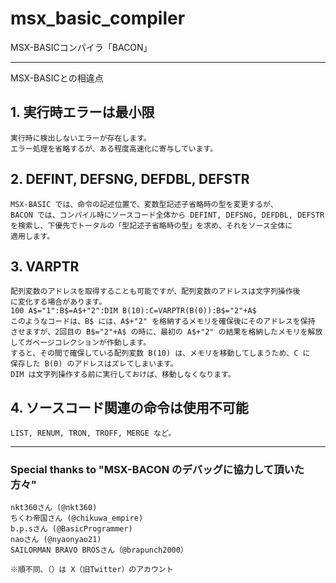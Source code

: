 # msx_basic_compiler
MSX-BASICコンパイラ「BACON」

-------------------------------------------------------------------------------
MSX-BASICとの相違点

## 1. 実行時エラーは最小限
	実行時に検出しないエラーが存在します。 
	エラー処理を省略するが、ある程度高速化に寄与しています。

## 2. DEFINT, DEFSNG, DEFDBL, DEFSTR
	MSX-BASIC では、命令の記述位置で、変数型記述子省略時の型を変更するが、
	BACON では、コンパイル時にソースコード全体から DEFINT, DEFSNG, DEFDBL, DEFSTR
	を検索し、下優先でトータルの「型記述子省略時の型」を求め、それをソース全体に
	適用します。

## 3. VARPTR
	配列変数のアドレスを取得することも可能ですが、配列変数のアドレスは文字列操作後
	に変化する場合があります。
	100 A$="1":B$=A$+"2":DIM B(10):C=VARPTR(B(0)):B$="2"+A$
	このようなコードは、B$ には、A$+"2" を格納するメモリを確保後にそのアドレスを保持
	させますが、2回目の B$="2"+A$ の時に、最初の A$+"2" の結果を格納したメモリを解放
	してガベージコレクションが作動します。
	すると、その間で確保している配列変数 B(10) は、メモリを移動してしまうため、C に
	保存した B(0) のアドレスはズレてしまいます。
	DIM は文字列操作する前に実行しておけば、移動しなくなります。

## 4. ソースコード関連の命令は使用不可能
	LIST, RENUM, TRON, TROFF, MERGE など。

-------------------------------------------------------------------------------
### Special thanks to "MSX-BACON のデバッグに協力して頂いた方々"
```
nkt360さん (@nkt360)
ちくわ帝国さん (@chikuwa_empire)
b.p.sさん (@BasicProgrammer)
naoさん (@nyaonyao21)
SAILORMAN BRAVO BROSさん（@brapunch2000）
```
	※順不同、（）は X（旧Twitter）のアカウント
